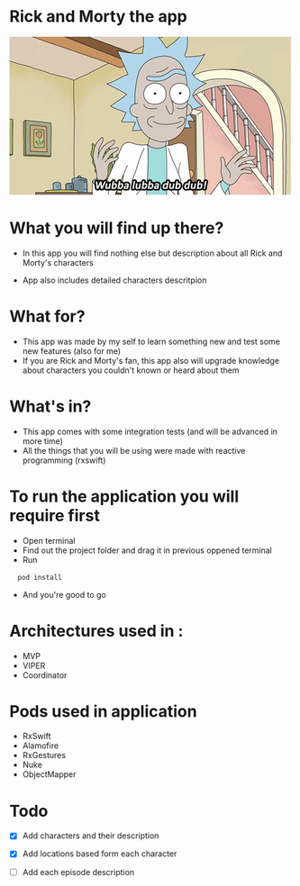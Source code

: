 # Rick and Morty the app

![Rick and Morty](rick-and-morty.gif)

# What you will find up there? 

- In this app you will find nothing else but description about all Rick and Morty's characters

- App also includes detailed characters descritpion


# What for?

- This app was made by my self to learn something new and test some new features (also for me)
- If you are Rick and Morty's fan, this app also will upgrade knowledge about characters you couldn't known or heard about them


# What's in?
- This app comes with some integration tests (and will be advanced in more time)
- All the things that you will be using were made with reactive programming (rxswift)



# To run the application you will require first
- Open terminal
- Find out the project folder and drag it in previous oppened terminal
- Run
```sh
  pod install
```
- And you're good to go

# Architectures used in :
- MVP
- VIPER
- Coordinator


# Pods used in application
- RxSwift
- Alamofire
- RxGestures
- Nuke
- ObjectMapper


# Todo 
- [x] Add characters and their description
- [x] Add locations based form each character
- [ ] Add each episode description


